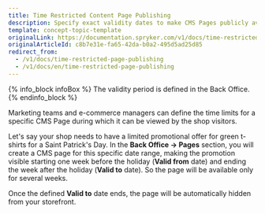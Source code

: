 ```yaml
---
title: Time Restricted Content Page Publishing
description: Specify exact validity dates to make CMS Pages publicly available within a defined time period.
template: concept-topic-template
originalLink: https://documentation.spryker.com/v1/docs/time-restricted-page-publishing
originalArticleId: c8b7e31e-fa65-42da-b0a2-495d5ad25d85
redirect_from:
  - /v1/docs/time-restricted-page-publishing
  - /v1/docs/en/time-restricted-page-publishing
---
```


{% info_block infoBox %}
The validity period is defined in the Back Office.
{% endinfo_block %}

Marketing teams and e-commerce managers can define the time limits for a specific CMS Page during which it can be viewed by the shop visitors.

Let's say your shop needs to have a limited promotional offer for green t-shirts for a Saint Patrick's Day. In the **Back Office -> Pages** section, you will create a CMS page for this specific date range, making the promotion visible starting one week before the holiday (**Valid from** date) and ending the week after the holiday (**Valid to** date). So the page will be available only for several weeks.

<!-- ../../resources/images/cms/limited-promotion.gif -->

Once the defined **Valid to** date ends, the page will be automatically hidden from your storefront.
